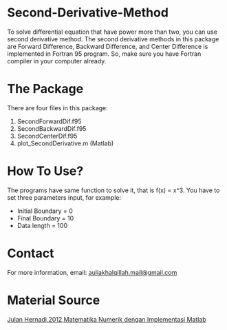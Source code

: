 # Second-Derivative-Method
To solve differential equation that have power more than two, you can use second derivative method. The second derivative methods in this package are Forward Difference, Backward Difference, and Center Difference is implemented in Fortran 95 program. So, make sure you have Fortran compiler in your computer already.
# The Package
There are four files in this package:
  1. SecondForwardDif.f95
  2. SecondBackwardDif.f95
  3. SecondCenterDif.f95
  4. plot_SecondDerivative.m (Matlab)
# How To Use?
The programs have same function to solve it, that is f(x) = x^3. You have to set three parameters input, for example:
  - Initial Boundary = 0
  - Final Boundary = 10
  - Data length = 100
# Contact
For more information, email: auliakhalqillah.mail@gmail.com
# Material Source
[Julan Hernadi,2012,Matematika Numerik dengan Implementasi Matlab](http://andipublisher.com/produk-1012004497-matematika-numerik-dengan-implementasi-m.html)
